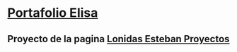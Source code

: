 ﻿# [Portafolio Elisa](https://ramigarcia.github.io/portafolio-elisa/)

## Proyecto de la pagina [Lonidas Esteban Proyectos](https://www.leonidasesteban.com/proyectos)
